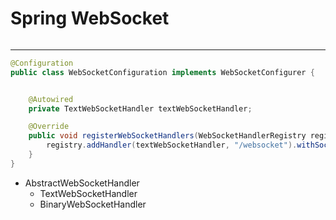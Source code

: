 # Spring WebSocket


```xml


```


---

```java
@Configuration
public class WebSocketConfiguration implements WebSocketConfigurer {


    @Autowired
    private TextWebSocketHandler textWebSocketHandler;

    @Override
    public void registerWebSocketHandlers(WebSocketHandlerRegistry registry) {
        registry.addHandler(textWebSocketHandler, "/websocket").withSockJS();
    }
}

```

- AbstractWebSocketHandler
    - TextWebSocketHandler
    - BinaryWebSocketHandler